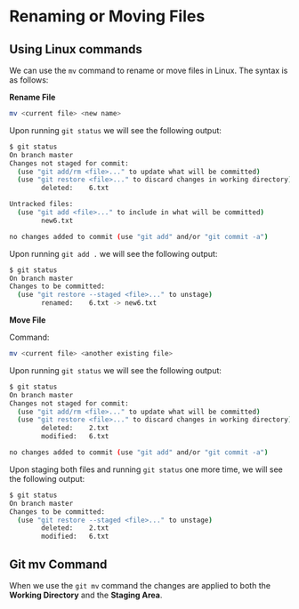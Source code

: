 # Renaming or Moving Files

## Using Linux commands

We can use the `mv` command to rename or move files in Linux. The syntax is as follows:

**Rename File**

```bash
mv <current file> <new name>
```

Upon running `git status` we will see the following output:

```bash
$ git status
On branch master
Changes not staged for commit:
  (use "git add/rm <file>..." to update what will be committed)
  (use "git restore <file>..." to discard changes in working directory)
        deleted:    6.txt

Untracked files:
  (use "git add <file>..." to include in what will be committed)
        new6.txt

no changes added to commit (use "git add" and/or "git commit -a")
```

Upon running `git add .` we will see the following output:

```bash
$ git status
On branch master
Changes to be committed:
  (use "git restore --staged <file>..." to unstage)
        renamed:    6.txt -> new6.txt
```

**Move File**

Command:

```bash
mv <current file> <another existing file>
```

Upon running `git status` we will see the following output:

```bash
$ git status
On branch master
Changes not staged for commit:
  (use "git add/rm <file>..." to update what will be committed)
  (use "git restore <file>..." to discard changes in working directory)
        deleted:    2.txt
        modified:   6.txt

no changes added to commit (use "git add" and/or "git commit -a")
```

Upon staging both files and running `git status` one more time, we will see the following output:

```bash
$ git status
On branch master
Changes to be committed:
  (use "git restore --staged <file>..." to unstage)
        deleted:    2.txt
        modified:   6.txt
```

## Git mv Command

When we use the `git mv` command the changes are applied to both the **Working Directory** and the **Staging Area**.
